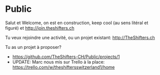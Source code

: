 # Public
Salut et Welcome, on est en construction, keep cool (au sens litéral et figuré) et http://join.theshifters.ch 

Tu veux rejoindre une activité, ou un projet existant: http://TheShifters.ch

Tu as un projet à proposer? 
* https://github.com/TheShifters-CH/Public/projects/1
* UPDATE: Marc nous mis sur Trello à la place: https://trello.com/w/theshiftersswitzerland1/home

